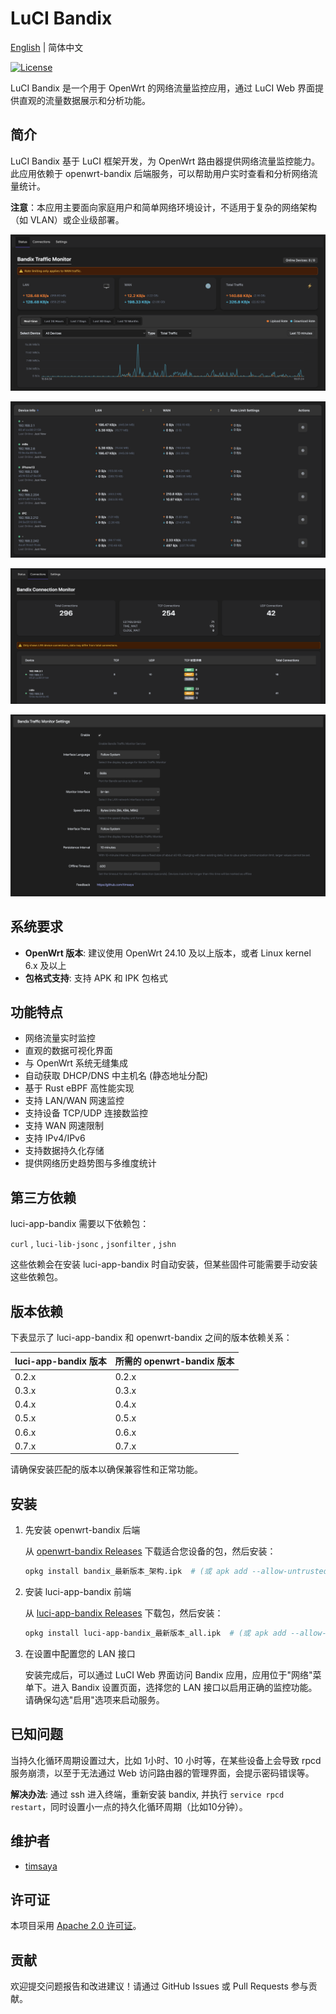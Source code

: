 # LuCI Bandix

[English](README.md) | 简体中文

[![License](https://img.shields.io/badge/License-Apache--2.0-blue.svg)](LICENSE)


LuCI Bandix 是一个用于 OpenWrt 的网络流量监控应用，通过 LuCI Web 界面提供直观的流量数据展示和分析功能。

## 简介

LuCI Bandix 基于 LuCI 框架开发，为 OpenWrt 路由器提供网络流量监控能力。此应用依赖于 openwrt-bandix 后端服务，可以帮助用户实时查看和分析网络流量统计。

**注意**：本应用主要面向家庭用户和简单网络环境设计，不适用于复杂的网络架构（如 VLAN）或企业级部署。

![LuCI Bandix Screenshot](docs/images/index-1.png)

![LuCI Bandix Screenshot](docs/images/index-2.png)

![LuCI Bandix Screenshot](docs/images/connection-1.png)

![LuCI Bandix Screenshot](docs/images/settings.png)


## 系统要求

- **OpenWrt 版本**: 建议使用 OpenWrt 24.10 及以上版本，或者 Linux kernel 6.x 及以上
- **包格式支持**: 支持 APK 和 IPK 包格式




## 功能特点

- 网络流量实时监控
- 直观的数据可视化界面
- 与 OpenWrt 系统无缝集成
- 自动获取 DHCP/DNS 中主机名 (静态地址分配)
- 基于 Rust eBPF 高性能实现
- 支持 LAN/WAN 网速监控
- 支持设备 TCP/UDP 连接数监控
- 支持 WAN 网速限制
- 支持 IPv4/IPv6
- 支持数据持久化存储
- 提供网络历史趋势图与多维度统计


## 第三方依赖

luci-app-bandix 需要以下依赖包：

`curl` , `luci-lib-jsonc` , `jsonfilter` , `jshn`

这些依赖会在安装 luci-app-bandix 时自动安装，但某些固件可能需要手动安装这些依赖包。


## 版本依赖

下表显示了 luci-app-bandix 和 openwrt-bandix 之间的版本依赖关系：

| luci-app-bandix 版本 | 所需的 openwrt-bandix 版本 |
|---------------------|-------------------------|
| 0.2.x               | 0.2.x                   |
| 0.3.x               | 0.3.x                   |
| 0.4.x               | 0.4.x                   |
| 0.5.x               | 0.5.x                   |
| 0.6.x               | 0.6.x                   |
| 0.7.x               | 0.7.x                   |

请确保安装匹配的版本以确保兼容性和正常功能。

## 安装


1. 先安装 openwrt-bandix 后端

   从 [openwrt-bandix Releases](https://github.com/timsaya/openwrt-bandix/releases) 下载适合您设备的包，然后安装：

   ```bash
   opkg install bandix_最新版本_架构.ipk  # (或 apk add --allow-untrusted bandix_最新版本_架构.apk)
   ```

2. 安装 luci-app-bandix 前端

   从 [luci-app-bandix Releases](https://github.com/timsaya/luci-app-bandix/releases) 下载包，然后安装：

   ```bash
   opkg install luci-app-bandix_最新版本_all.ipk  # (或 apk add --allow-untrusted luci-app-bandix_最新版本_all.apk)
   ```

3. 在设置中配置您的 LAN 接口

   安装完成后，可以通过 LuCI Web 界面访问 Bandix 应用，应用位于"网络"菜单下。进入 Bandix 设置页面，选择您的 LAN 接口以启用正确的监控功能。请确保勾选"启用"选项来启动服务。




## 已知问题

当持久化循环周期设置过大，比如 1小时、10 小时等，在某些设备上会导致 rpcd 服务崩溃，以至于无法通过 Web 访问路由器的管理界面，会提示密码错误等。

**解决办法**: 通过 ssh 进入终端，重新安装 bandix, 并执行 `service rpcd restart`，同时设置小一点的持久化循环周期（比如10分钟）。

## 维护者

- [timsaya](https://github.com/timsaya)

## 许可证

本项目采用 [Apache 2.0 许可证](LICENSE)。

## 贡献

欢迎提交问题报告和改进建议！请通过 GitHub Issues 或 Pull Requests 参与贡献。
